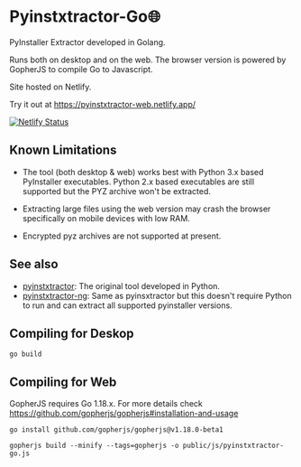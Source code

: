 # Pyinstxtractor-Go🌐

PyInstaller Extractor developed in Golang.

Runs both on desktop and on the web. The browser version is powered by GopherJS to compile Go to Javascript.

Site hosted on Netlify.

Try it out at https://pyinstxtractor-web.netlify.app/

[![Netlify Status](https://api.netlify.com/api/v1/badges/63aa28b4-8134-44d9-a934-7e2833b79557/deploy-status)](https://app.netlify.com/sites/pyinstxtractor-web/deploys)

## Known Limitations

- The tool (both desktop & web) works best with Python 3.x based PyInstaller executables. Python 2.x based executables are still supported but the PYZ archive won't be extracted.

- Extracting large files using the web version may crash the browser specifically on mobile devices with low RAM.

- Encrypted pyz archives are not supported at present.

## See also

- [pyinstxtractor](https://github.com/extremecoders-re/pyinstxtractor): The original tool developed in Python.
- [pyinstxtractor-ng](https://github.com/pyinstxtractor/pyinstxtractor-ng): Same as pyinsxtractor but this doesn't require Python to run and can extract all supported pyinstaller versions.


## Compiling for Deskop

```
go build
```

## Compiling for Web

GopherJS requires Go 1.18.x. For more details check https://github.com/gopherjs/gopherjs#installation-and-usage

```
go install github.com/gopherjs/gopherjs@v1.18.0-beta1

gopherjs build --minify --tags=gopherjs -o public/js/pyinstxtractor-go.js
```

